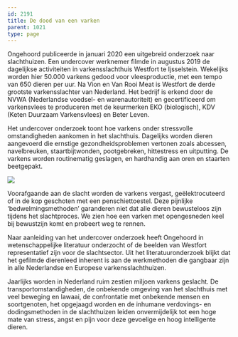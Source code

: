 ```yaml
---
id: 2191
title: De dood van een varken
parent: 1021
type: page
---
```

Ongehoord publiceerde in januari 2020 een uitgebreid onderzoek naar slachthuizen. Een undercover werknemer filmde in augustus 2019 de dagelijkse activiteiten in varkensslachthuis Westfort te Ijsselstein. Wekelijks worden hier 50.000 varkens gedood voor vleesproductie, met een tempo van 650 dieren per uur. Na Vion en Van Rooi Meat is Westfort de derde grootste varkensslachter van Nederland. Het bedrijf is erkend door de NVWA (Nederlandse voedsel- en warenautoriteit) en gecertificeerd om varkensvlees te produceren met de keurmerken EKO (biologisch), KDV (Keten Duurzaam Varkensvlees) en Beter Leven.

Het undercover onderzoek toont hoe varkens onder stressvolle omstandigheden aankomen in het slachthuis. Dagelijks worden dieren aangevoerd die ernstige gezondheidsproblemen vertonen zoals abcessen, navelbreuken, staartbijtwonden, pootgebreken, hittestress en uitputting. De varkens worden routinematig geslagen, en hardhandig aan oren en staarten beetgepakt.

![](https://rest.ongehoord.info/wp-content/uploads/2020/01/ziekevarkens-1024x576.jpg)

Voorafgaande aan de slacht worden de varkens vergast, geëlektrocuteerd of in de kop geschoten met een penschiettoestel. Deze pijnlijke ‘bedwelmingsmethoden’ garanderen niet dat alle dieren bewusteloos zijn tijdens het slachtproces. We zien hoe een varken met opengesneden keel bij bewustzijn komt en probeert weg te rennen.

Naar aanleiding van het undercover onderzoek heeft Ongehoord in wetenschappelijke literatuur onderzocht of de beelden van Westfort representatief zijn voor de slachtsector. Uit het literatuuronderzoek blijkt dat het gefilmde dierenleed inherent is aan de werkmethoden die gangbaar zijn in alle Nederlandse en Europese varkensslachthuizen.

Jaarlijks worden in Nederland ruim zestien miljoen varkens geslacht. De transportomstandigheden, de onbekende omgeving van het slachthuis met veel beweging en lawaai, de confrontatie met onbekende mensen en soortgenoten, het opgejaagd worden en de inhumane verdovings- en dodingsmethoden in de slachthuizen leiden onvermijdelijk tot een hoge mate van stress, angst en pijn voor deze gevoelige en hoog intelligente dieren.
